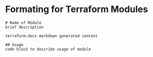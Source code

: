 # Formating for Terraform Modules

```
# Name of Module
brief description

terraform-docs markdown generated content

## Usage
code block to describe usage of module
```